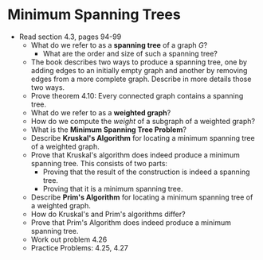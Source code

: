 # Minimum Spanning Trees

- Read section 4.3, pages 94-99
    - What do we refer to as a **spanning tree** of a graph $G$?
        - What are the order and size of such a spanning tree?
    - The book describes two ways to produce a spanning tree, one by adding edges to an initially empty graph and another by removing edges from a more complete graph. Describe in more details those two ways.
    - Prove theorem 4.10: Every connected graph contains a spanning tree.
    - What do we refer to as a **weighted graph**?
    - How do we compute the *weight* of a subgraph of a weighted graph?
    - What is the **Minimum Spanning Tree Problem**?
    - Describe **Kruskal's Algorithm** for locating a minimum spanning tree of a weighted graph.
    - Prove that Kruskal's algorithm does indeed produce a minimum spanning tree. This consists of two parts:
        - Proving that the result of the construction is indeed a spanning tree.
        - Proving that it is a minimum spanning tree.
    - Describe **Prim's Algorithm** for locating a minimum spanning tree of a weighted graph.
    - How do Kruskal's and Prim's algorithms differ?
    - Prove that Prim's Algorithm does indeed produce a minimum spanning tree.
    - Work out problem 4.26
    - Practice Problems: 4.25, 4.27
